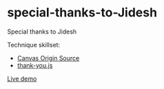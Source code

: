 # special-thanks-to-Jidesh

Special thanks to Jidesh

Technique skillset:
  - [Canvas Origin Source](https://github.com/sunshine940326/canvas-nest)
  - [thank-you.js](https://github.com/WeiChiaChang/easter-egg-collection)

[Live demo](https://weichiachang.github.io/special-thanks-to-Jidesh/)
